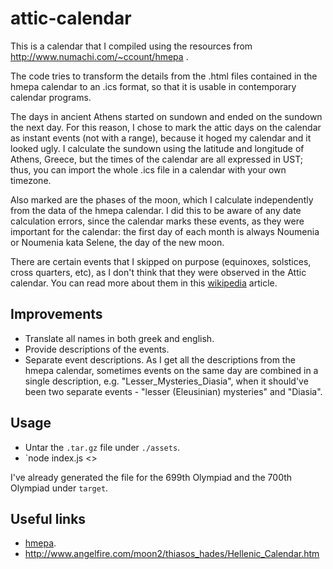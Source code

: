 # attic-calendar

This is a calendar that I compiled using the resources from http://www.numachi.com/~ccount/hmepa .

The code tries to transform the details from the .html files contained in the hmepa calendar to an .ics format, so that it is usable in contemporary calendar programs.

The days in ancient Athens started on sundown and ended on the sundown the next day. For this reason, I chose to mark the attic days on the calendar as instant events (not with a range), because it hoged my calendar and it looked ugly. I calculate the sundown using the latitude and longitude of Athens, Greece, but the times of the calendar are all expressed in UST; thus, you can import the whole .ics file in a calendar with your own timezone.

Also marked are the phases of the moon, which I calculate independently from the data of the hmepa calendar. I did this to be aware of any date calculation errors, since the calendar marks these events, as they were important for the calendar: the first day of each month is always Noumenia or Noumenia kata Selene, the day of the new moon.

There are certain events that I skipped on purpose (equinoxes, solstices, cross quarters, etc), as I don't think that they were observed in the Attic calendar. You can read more about them in this [wikipedia](https://en.wikipedia.org/wiki/Wheel_of_the_Year) article.

## Improvements

- Translate all names in both greek and english.
- Provide descriptions of the events.
- Separate event descriptions. As I get all the descriptions from the hmepa calendar, sometimes events on the same day are combined in a single description, e.g. "Lesser_Mysteries_Diasia", when it should've been two separate events - "lesser (Eleusinian) mysteries" and "Diasia".

## Usage

- Untar the `.tar.gz` file under `./assets`.
- `node index.js <<olympiad number>>

I've already generated the file for the 699th Olympiad and the 700th Olympiad under `target`.

## Useful links

- [hmepa](http://www.numachi.com/~ccount/hmepa/).
- http://www.angelfire.com/moon2/thiasos_hades/Hellenic_Calendar.htm
